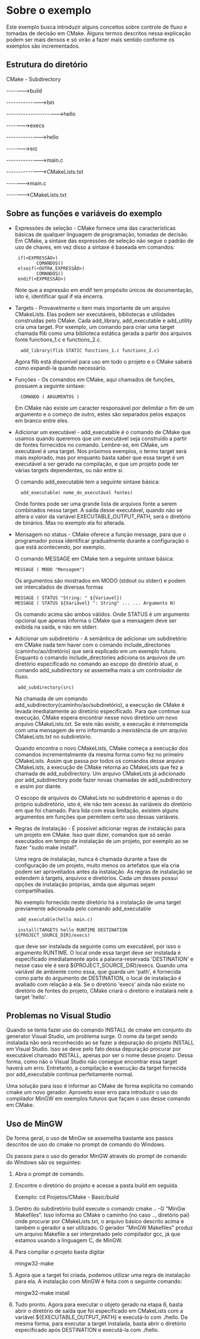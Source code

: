 # Sobre o exemplo
Este exemplo busca introduzir alguns conceitos sobre controle de fluxo e tomadas de decisão em CMake. Alguns termos descritos nessa
 explicação podem ser mais densos e só virão a fazer mais sentido conforme os exemplos são incrementados.
 
## Estrutura do diretório

CMake - Subdirectory

------->build

-------------->bin

--------------------->hello

------->execs

-------------->hello

------->src

-------------->main.c

-------------->CMakeLists.txt

------->main.c

------->CMakeLists.txt

## Sobre as funções e variáveis do exemplo
* Expressões de seleção - CMake fornece uma das características básicas de qualquer linguagem de programação, tomadas de decisão.
  Em CMake, a sintaxe das expressões de seleção não segue o padrão de uso de chaves, em vez disso a sintaxe é baseada em comandos:
       
       if(<EXPRESSÃO>)
              COMANDOS()
       elseif(<OUTRA_EXPRESSÃO>)
              COMANDOS()
       endif(<EXPRESSÃO>)
       
  Note que a expressão em endif tem propósito únicos de documentação, isto é, identificar qual if ela encerra.

* Targets - Provavelmente o item mais importante de um arquivo CMakeLists. Elas podem ser executáveis, bibliotecas e utilidades 
construídas pelo CMake. Cada add_library, add_executable e add_utility cria uma target. Por exemplo, um comando para criar uma 
target chamada flib como uma biblioteca estática gerada a partir dos arquivos fonte functions_1.c e functions_2.c.

        add_library(flib STATIC functions_1.c functions_2.c)
        
    Agora flib está disponível para uso em todo o projeto e o CMake saberá como expandi-la quando necessário.       

* Funções - Os comandos em CMake, aqui chamados de funções, possuem a seguinte sintaxe:

        COMANDO ( ARGUMENTOS )
       
  Em CMake não existe um caracter responsável por delimitar o fim de um argumento e o começo de outro, estes são separados pelos espaços
  em branco entre eles.

* Adicionar um executável - add_executable é o comando de CMake que usamos quando queremos que um executável seja construído a partir de
fontes fornecidos no comando. Lembre-se, em CMake, um executável é uma target. Nos próximos exemplos, o termo target será mais explorado,
mas por enquanto basta saber que essa target é um executável a ser gerado na compilação, e que um projeto pode ter várias targets dependentes,
ou não entre si.

  O comando add_executable tem a seguinte sintaxe básica:
  
        add_executable( nome_do_executável fontes)

  Onde fontes pode ser uma grande lista de arquivos fonte a serem combinados nessa target. A saída desse executável, quando não se altera
  o valor da variável EXECUTABLE_OUTPUT_PATH, será o diretório de binários. Mas no exemplo ela foi alterada. 

* Mensagem no status - CMake oferece a função message, para que o programador possa identificar gradualmente durante a configuração
o que está acontecendo, por exemplo.
  
  O comando MESSAGE em CMake tem a seguinte sintaxe básica:
  
      MESSAGE ( MODO "Mensagem")
      
  Os argumentos são mostrados em MODO (stdout ou stderr) e podem ser intercalados de diversas formas
  
      MESSAGE ( STATUS "String: " ${Variavel})
      MESSAGE ( STATUS ${Variável} ": String" ... ... Argumento N)
      
  Os comando acima são ambos válidos. Onde STATUS é um argumento opcional que apenas informa o CMake que a mensagem deve ser exibida na
  saída, e não em stderr.
  
* Adicionar um subdiretório - A semântica de adicionar um subdiretório em CMake nada tem haver com o comando include_directories
(caminho/ao/diretório) que será explicado em um exemplo futuro. Enquanto o comando include_directories adiciona os arquivos de um 
diretório especificado no comando ao escopo do diretório atual, o comando add_subdirectory se assemelha mais a um controlador de fluxo.
  
       add_subdirectory(src)
  
   Na chamada de um comando add_subdirectory(caminho/ao/subdiretório), a execução de CMake é levada imediatamente ao diretório
   especificado. Para que continue sua execução, CMake espera encontrar nesse novo diretório um novo arquivo CMakeLists.txt. Se este não
   existir, a execução é interrompida com uma mensagem de erro informando a inexistência de um arquivo CMakeLists.txt no subdiretório.
   
   Quando encontra o novo CMakeLists, CMake começa a execução dos comandos incrementalmente da mesma forma como fez no primeiro CMakeLists.
   Assim que passa por todos os comandos desse arquivo CMakeLists, a execução de CMake retorna ao CMakeLists que fez a chamada de
   add_subdirectory. Um arquivo CMakeLists já adicionado por add_subdirectory pode fazer novas chamadas de add_subdirectory e assim por
   diante.
   
   O escopo de arquivos do CMakeLists no subdiretório é apenas o do próprio subdiretório, isto é, ele não tem acesso às variáveis do
   diretório em que foi chamado. Para lida com essa limitação, existem alguns argumentos em funções que permitem certo uso dessas 
   variáveis.

 * Regras de Instalação - É possível adicionar regras de instalação para um projeto em CMake. Isso quer dizer, comandos que só serão executados
 em tempo de instalação de um projeto, por exemplo ao se fazer "sudo make install".
 
    Uma regra de instalação, nunca é chamada durante a fase de configuração de um projeto, muito menos os artefatos que ela cria podem ser
    aproveitados antes da instalação. As regras de instalação se estendem à targets, arquivos e diretórios. Cada um desses possui opções de
    instalação próprias, ainda que algumas sejam compartilhadas.
    
    No exemplo fornecido neste diretório há a instalação de uma target previamente adicionada pelo comando add_executable
    
        add_executable(hello main.c)
        
        install(TARGETS hello RUNTIME DESTINATION   ${PROJECT_SOURCE_DIR}/execs)
        
    que deve ser instalada da seguinte como um executável, por isso o argumento RUNTIME. O local onde essa target deve ser instalada é 
    especificado imediatamente após a palavra-reservada 'DESTINATION' e nesse caso ele é será ${PROJECT_SOURCE_DIR}/execs. Quando uma 
    variável de ambiente como essa, que guarda um 'path', é fornecida como parte do argumento de DESTINATION, o local de instalação é 
    avaliado com relação à ela. Se o diretório 'execs' ainda não existe no diretório de fontes do projeto, CMake criará o diretório e
    instalará nele a target 'hello'.

## Problemas no Visual Studio
Quando se tenta fazer uso do comando INSTALL de cmake em conjunto do generator Visual Studio, um problema surge. O nome da target sendo
instalada não será reconhecido ao se fazer a depuração do projeto INSTALL em Visual Studio. Isso se deve pelo fato dessa depuração procurar
por executável chamado INSTALL, apenas por ser o nome desse projeto. Dessa forma, como não o Visual Studio não consegue encontrar essa target
haverá um erro. Entretanto, a compilação e execução da target fornecida por add_executable continua perfeitamente normal.

Uma solução para isso é informar ao CMake de forma explícita no comando cmake um novo gerador. Aproveito esse erro para introduzir o uso
do compilador MinGW em exemplos futuros que façam o uso desse comando em CMake.

## Uso de MinGW
De forma geral, o uso de MinGw se assemelha bastante aos passos descritos de uso do cmake no prompt de comando do Windows.

Os passos para o uso do gerador MinGW através do prompt de comando do Windows são os seguintes:
1. Abra o prompt de comando.

2. Encontre o diretório do projeto e acesse a pasta build em seguida.

   Exemplo: cd Projetos/CMake - Basic/build

3. Dentro do subdiretório build execute o comando cmake .. -G "MinGw Makefiles". Isso informa ao CMake o caminho (no caso .., diretório 
pai) onde procurar por CMakeLists.txt, o arquivo básico descrito acima e também o gerador a ser utilizado. O gerador "MinGW Makefiles"
produz um arquivo Makefile a ser interpretado pelo compilador gcc, já que estamos usando a linguagem C, de MinGW.

4. Para compilar o projeto basta digitar

    mingw32-make
    
5. Agora que a target foi criada, podemos utilizar uma regra de instalação para ela. A instalação com MinGW é feita com o seguinte comando:

    mingw32-make install
   
6. Tudo pronto. Agora para executar o objeto gerado na etapa 6, basta abrir o diretório de saída que foi específicado em CMakeLists com a
variável ${EXECUTABLE_OUTPUT_PATH} e executá-lo com ./hello. Da mesma forma, para executar a target instalada, basta abrir o diretório
especificado após DESTINATION e executá-la com ./hello.


